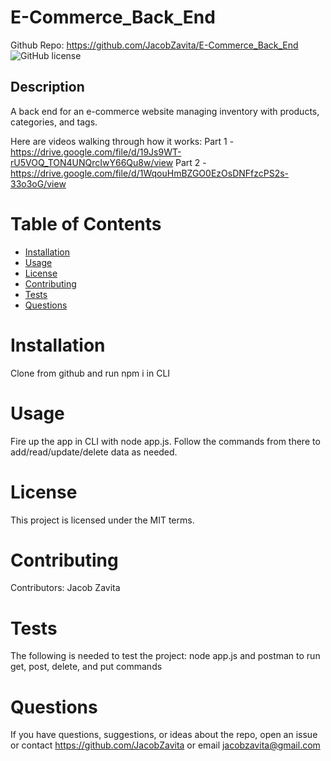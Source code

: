 # E-Commerce_Back_End
Github Repo: https://github.com/JacobZavita/E-Commerce_Back_End
![GitHub license](https://img.shields.io/badge/license-MIT-blue.svg)
## Description
A back end for an e-commerce website managing inventory with products, categories, and tags.

Here are videos walking through how it works:
Part 1 - https://drive.google.com/file/d/19Js9WT-rU5VOQ_TON4UNQrcIwY66Qu8w/view
Part 2 - https://drive.google.com/file/d/1WqouHmBZGO0EzOsDNFfzcPS2s-33o3oG/view


# Table of Contents
* [Installation](#installation)
* [Usage](#usage)
* [License](#license)
* [Contributing](#contributing)
* [Tests](#tests)
* [Questions](#questions)
# Installation
Clone from github and run npm i in CLI
# Usage
Fire up the app in CLI with node app.js. Follow the commands from there to add/read/update/delete data as needed.
# License
This project is licensed under the MIT terms.
# Contributing
Contributors: Jacob Zavita
# Tests
The following is needed to test the project: node app.js and postman to run get, post, delete, and put commands
# Questions
If you have questions, suggestions, or ideas about the repo, open an issue or contact https://github.com/JacobZavita or email jacobzavita@gmail.com
